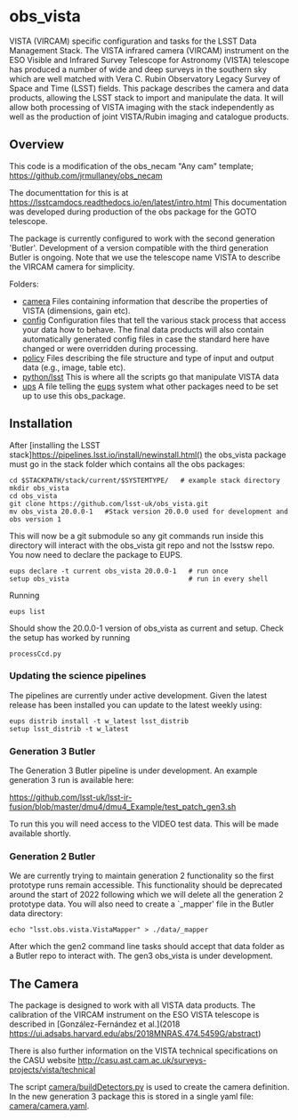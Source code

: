 # obs_vista
VISTA (VIRCAM) specific configuration and tasks for the LSST Data Management Stack. The VISTA infrared camera (VIRCAM) instrument on the ESO Visible and Infrared Survey Telescope
for Astronomy (VISTA) telescope has produced a number of wide and deep surveys in the southern sky which are well matched with Vera C. Rubin Observatory Legacy Survey of Space and Time (LSST) fields. This package describes the camera and data products, allowing the LSST stack to import and manipulate the data. It will allow both processing of VISTA imaging with the stack independently as well as the production of joint VISTA/Rubin imaging and catalogue products.

## Overview

This code is a modification of the obs\_necam "Any cam" template; https://github.com/jrmullaney/obs_necam

The documenttation for this is at https://lsstcamdocs.readthedocs.io/en/latest/intro.html This documentation was developed during production of the obs package for the GOTO telescope.

The package is currently configured to work with the second generation 'Butler'. Development of a version compatible with the third generation Butler is ongoing. Note that we use the telescope name VISTA to describe the VIRCAM camera for simplicity. 

Folders:

- [camera](camera) Files containing information that describe the properties of VISTA (dimensions, gain etc).
- [config](config) Configuration files that tell the various stack process that access your data how to behave. The final data products will also contain automatically generated config files in case the standard here have changed or were overridden during processing.
- [policy](policy) Files describing the file structure and type of input and output data (e.g., image, table etc).
- [python/lsst](python/lsst) This is where all the scripts go that manipulate VISTA data
- [ups](ups) A file telling the [eups](https://developer.lsst.io/stack/eups-tutorial.html) system what other packages need to be set up to use this obs_package.

## Installation

After [installing the LSST stack]https://pipelines.lsst.io/install/newinstall.html() the obs_vista package must go in the stack folder which contains all the obs packages:


```Shell
cd $STACKPATH/stack/current/$SYSTEMTYPE/   # example stack directory
mkdir obs_vista
cd obs_vista
git clone https://github.com/lsst-uk/obs_vista.git
mv obs_vista 20.0.0-1   #Stack version 20.0.0 used for development and obs version 1
```

This will now be a git submodule so any git commands run inside this directory will interact with the obs_vista git repo and not the lsstsw repo. You now need to declare the package to EUPS.

```Shell
eups declare -t current obs_vista 20.0.0-1   # run once
setup obs_vista                              # run in every shell
```

Running 

```Shell
eups list
```

Should show the 20.0.0-1 version of obs_vista as current and setup. Check the setup has worked by running

```Shell
processCcd.py
```

### Updating the science pipelines

The pipelines are currently under active development. Given the latest release has been installed you can update to the latest weekly using:

```Shell
eups distrib install -t w_latest lsst_distrib
setup lsst_distrib -t w_latest
```

### Generation 3 Butler

The Generation 3 Butler pipeline is under development. An example generation 3 run is available here:

https://github.com/lsst-uk/lsst-ir-fusion/blob/master/dmu4/dmu4_Example/test_patch_gen3.sh

To run this you will need access to the VIDEO test data. This will be made available shortly.

### Generation 2 Butler

We are currently trying to maintain generation 2 functionality so the first prototype runs remain accessible. This functionality should be deprecated around the start of 2022 following which we will delete all the generation 2 prototype data. You will also need to create a `_mapper' file in the Butler data directory:

```Shell
echo "lsst.obs.vista.VistaMapper" > ./data/_mapper
```

After which the gen2 command line tasks should accept that data folder as a Butler repo to interact with. The gen3 obs_vista is under development.

## The Camera

The package is designed to work with all VISTA data products. The calibration of the
VIRCAM instrument on the ESO VISTA telescope is described in [González-Fernández et al.](2018 https://ui.adsabs.harvard.edu/abs/2018MNRAS.474.5459G/abstract)

There is also further information on the VISTA technical specifications on the CASU website http://casu.ast.cam.ac.uk/surveys-projects/vista/technical

The script [camera/buildDetectors.py](camera/buildDetectors.py) is used to create the camera definition. In the new generation 3 package this is stored in a single yaml file: [camera/camera.yaml](camera/camera.yaml).


